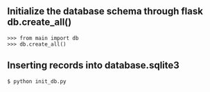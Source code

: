 ## Initialize the database schema through flask db.create_all()
```
>>> from main import db
>>> db.create_all()
```

## Inserting records into database.sqlite3
```
$ python init_db.py
``` 